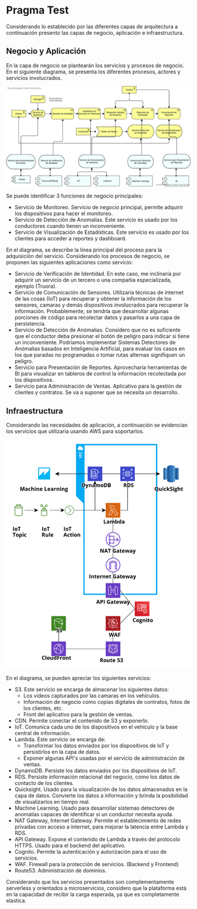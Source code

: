 # Pragma Test

Considerando lo establecido por las diferentes capas de arquitectura a continuación presento
las capas de negocio, aplicación e infraestructura.

## Negocio y Aplicación

En la capa de negocio se plantearán los servicios y procesos de negocio. En el siguiente diagrama,
se presenta los diferentes procesos, actores y servicios involucrados.

![bussines](resources/pragma_bussines.png)

Se puede identificar 3 funciones de negocio principales:

- Servicio de Monitoreo. Servicio de negocio principal, permite adquirir
  los dispositivos para hacer el monitoreo.
- Servicio de Detección de Anomalías. Este servicio es usado por los conductores
  cuando tienen un inconveniente.
- Servicio de Visualización de Estadísticas. Este servicio es usado por los 
  clientes para acceder a reportes y dashboard. 

En el diagrama, se describe la línea principal del proceso
para la adquisición del servicio. Considerando los procesos de negocio,
se proponen las siguientes aplicaciones como servicio:

- Servicio de Verificación de Identidad. En este caso, me inclinaría por adquirir
  un servicio de un tercero o una compañia especializada, ejemplo (Truora).
- Servicio de Comunicación de Sensores. Utilizaría técnicas de 
  internet de las cosas (IoT) para recuperar y obtener la información de los sensores,
  camaras y demás dispositivos involucrados para recuperar la información. Probablemente,
  se tendría que desarrollar algunas porciones de código para recolectar datos y pasarlos
  a una capa de persistencia.
- Servicio de Detección de Anómalias. Considero que no es suficiente que el conductor 
  deba presionar el botón de peligro para indicar si tiene un inconveniente. Podríamos
  implementar Sistemas Detectores de Anómalias basados en Inteligencia Artificial, para
  evaluar los casos en los que paradas no programadas o tomar rutas alternas signifiquen un
  peligro.
- Servicio para Presentación de Reportes. Aprovecharía herramientas de BI para visualizar
  en tableros de control la información recolectada por los dispositivos.
- Servicio para Administración de Ventas. Aplicativo para la gestión de clientes y contratos.
  Se va a suponer que se necesita un desarrollo.

## Infraestructura

Considerando las necesidades de aplicación, a continuación se evidencian los servicios que
utilizaría usando AWS para soportarlos.

![bussines](resources/pragma_infrastructure.png)

En el diagrama, se pueden apreciar los siguientes servicios:
- S3. Este servicio se encarga de almacenar los siguientes datos:
  - Los videos capturados por las camaras en los vehiculos. 
  - Información de negocio como copias digitales de contratos, fotos de los clientes, etc. 
  - Front del aplicativo para la gestión de ventas.
- CDN. Permite conectar el contenido de S3 y exponerlo.
- IoT. Comunica cada uno de los dispositivos en el vehiculo y la base central de información.
- Lambda. Este servicio se encarga de:
  - Transformar los datos enviados por los dispositivos de IoT y persistirlos en la capa
    de datos. 
  - Exponer algunas API's usadas por el servicio de administración de ventas.
- DynamoDB. Persiste los datos enviados por los dispositivos de IoT.
- RDS. Persiste información relacional del negocio, como los datos de contacto de los clientes.
- Quicksight. Usado para la visualización de los datos almacenados en la capa de datos. Convierte
  los datos a información y brinda la posibilidad de visualizarlos en tiempo real.
- Machine Learning. Usado para desarrollar sistemas detectores de anomalías capaces de identificar
  si un conductor necesita ayuda.
- NAT Gateway, Internet Gateway. Permite el establecimiento de redes privadas con acceso a internet,
  para mejorar la latencia entre Lambda y RDS.
- API Gateway. Expone el contenido de Lambda a través del protocolo HTTPS. Usado para el backend del
  aplicativo.
- Cognito. Permite la autenticación y autorización para el uso de servicios.
- WAF. Firewall para la protección de servicios. (Backend y Frontend)
- Route53. Administración de dominios.

Considerando que los servicios presentados son complementamente serverless y orientados a
microservicios, considero que la plataforma está en la capacidad de recibir la carga esperada, 
ya que es completamente elastica.